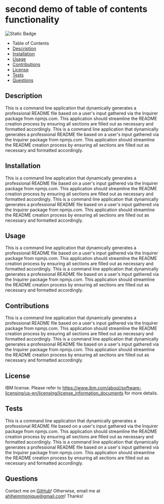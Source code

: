 # second demo of table of contents functionality
![Static Badge](https://img.shields.io/badge/license-IBM-pink)

- Table of Contents
- [Description](#Description)
- [Installation](#Installation)
- [Usage](#Usage)
- [Contributions](#Contributions)
- [License](#License)
- [Tests](#Tests)
- [Questions](#Questions)

## Description
This is a command line application that dynamically generates a professional README file based on a user's input gathered via the Inquirer package from npmjs.com. This application should streamline the README creation process by ensuring all sections are filled out as necessary and formatted accordingly. This is a command line application that dynamically generates a professional README file based on a user's input gathered via the Inquirer package from npmjs.com. This application should streamline the README creation process by ensuring all sections are filled out as necessary and formatted accordingly.

## Installation
This is a command line application that dynamically generates a professional README file based on a user's input gathered via the Inquirer package from npmjs.com. This application should streamline the README creation process by ensuring all sections are filled out as necessary and formatted accordingly. This is a command line application that dynamically generates a professional README file based on a user's input gathered via the Inquirer package from npmjs.com. This application should streamline the README creation process by ensuring all sections are filled out as necessary and formatted accordingly.

## Usage
This is a command line application that dynamically generates a professional README file based on a user's input gathered via the Inquirer package from npmjs.com. This application should streamline the README creation process by ensuring all sections are filled out as necessary and formatted accordingly. This is a command line application that dynamically generates a professional README file based on a user's input gathered via the Inquirer package from npmjs.com. This application should streamline the README creation process by ensuring all sections are filled out as necessary and formatted accordingly.

## Contributions
This is a command line application that dynamically generates a professional README file based on a user's input gathered via the Inquirer package from npmjs.com. This application should streamline the README creation process by ensuring all sections are filled out as necessary and formatted accordingly. This is a command line application that dynamically generates a professional README file based on a user's input gathered via the Inquirer package from npmjs.com. This application should streamline the README creation process by ensuring all sections are filled out as necessary and formatted accordingly.

## License
IBM license.
Please refer to https://www.ibm.com/about/software-licensing/us-en/licensing/license_information_documents for more details.

## Tests
This is a command line application that dynamically generates a professional README file based on a user's input gathered via the Inquirer package from npmjs.com. This application should streamline the README creation process by ensuring all sections are filled out as necessary and formatted accordingly. This is a command line application that dynamically generates a professional README file based on a user's input gathered via the Inquirer package from npmjs.com. This application should streamline the README creation process by ensuring all sections are filled out as necessary and formatted accordingly.

## Questions
Contact me on [GitHub](https://github.com/mahlheim)!
Otherwise, email me at ahlheimmonique@gmail.com! Thanks!
